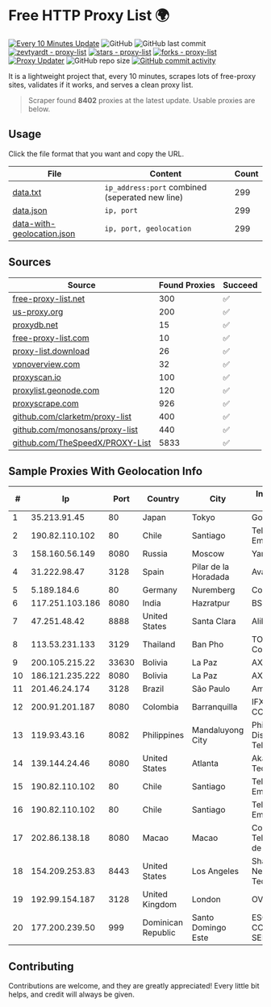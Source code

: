 
# Free HTTP Proxy List 🌍

[![Every 10 Minutes Update](https://github.com/mertguvencli/http-proxy-list/actions/workflows/main.yml/badge.svg?branch=main)](https://github.com/mertguvencli/http-proxy-list/actions/workflows/main.yml)
![GitHub](https://img.shields.io/github/license/mertguvencli/http-proxy-list)
![GitHub last commit](https://img.shields.io/github/last-commit/mertguvencli/http-proxy-list)
[![zevtyardt - proxy-list](https://img.shields.io/static/v1?label=zevtyardt&message=proxy-list&color=blue&logo=github)](https://github.com/zevtyardt/proxy-list "Go to GitHub repo")
[![stars - proxy-list](https://img.shields.io/github/stars/zevtyardt/proxy-list?style=social)](https://github.com/zevtyardt/proxy-list)
[![forks - proxy-list](https://img.shields.io/github/forks/zevtyardt/proxy-list?style=social)](https://github.com/zevtyardt/proxy-list)
[![Proxy Updater](https://github.com/zevtyardt/proxy-list/workflows/Proxy%20Updater/badge.svg)](https://github.com/zevtyardt/proxy-list/actions?query=workflow:"Proxy+Updater")
![GitHub repo size](https://img.shields.io/github/repo-size/zevtyardt/proxy-list)
[![GitHub commit activity](https://img.shields.io/github/commit-activity/m/zevtyardt/proxy-list?logo=commits)](https://github.com/zevtyardt/proxy-list/commits/main)

It is a lightweight project that, every 10 minutes, scrapes lots of free-proxy sites, validates if it works, and serves a clean proxy list.

> Scraper found **8402** proxies at the latest update. Usable proxies are below.

## Usage

Click the file format that you want and copy the URL.

|File|Content|Count|
|----|-------|-----|
|[data.txt](https://raw.githubusercontent.com/mertguvencli/http-proxy-list/main/proxy-list/data.txt)|`ip_address:port` combined (seperated new line)|299|
|[data.json](https://raw.githubusercontent.com/mertguvencli/http-proxy-list/main/proxy-list/data.json)|`ip, port`|299|
|[data-with-geolocation.json](https://raw.githubusercontent.com/mertguvencli/http-proxy-list/main/proxy-list/data-with-geolocation.json)|`ip, port, geolocation`|299|

## Sources

|Source|Found Proxies|Succeed|
|------|-------------|-------|
|[free-proxy-list.net](https://free-proxy-list.net)|300|✅|
|[us-proxy.org](https://www.us-proxy.org)|200|✅|
|[proxydb.net](http://proxydb.net)|15|✅|
|[free-proxy-list.com](https://free-proxy-list.com/?page=&port=&type%5B%5D=http&type%5B%5D=https&up_time=0&search=Search)|10|✅|
|[proxy-list.download](https://www.proxy-list.download/HTTP)|26|✅|
|[vpnoverview.com](https://vpnoverview.com/privacy/anonymous-browsing/free-proxy-servers)|32|✅|
|[proxyscan.io](https://www.proxyscan.io)|100|✅|
|[proxylist.geonode.com](https://proxylist.geonode.com/api/proxy-list?limit=300&page=1&sort_by=lastChecked&sort_type=desc&protocols=http,https)|120|✅|
|[proxyscrape.com](https://api.proxyscrape.com/v2/?request=displayproxies&protocol=http&timeout=10000&country=all&ssl=all&anonymity=all)|926|✅|
|[github.com/clarketm/proxy-list](https://raw.githubusercontent.com/clarketm/proxy-list/master/proxy-list-raw.txt)|400|✅|
|[github.com/monosans/proxy-list](https://raw.githubusercontent.com/monosans/proxy-list/main/proxies/http.txt)|440|✅|
|[github.com/TheSpeedX/PROXY-List](https://raw.githubusercontent.com/TheSpeedX/PROXY-List/master/http.txt)|5833|✅|


## Sample Proxies With Geolocation Info

|#|Ip|Port|Country|City|Internet Service Provider|
|-|--|----|-------|----|-------------------------|
|1|35.213.91.45|80|Japan|Tokyo|Google LLC|
|2|190.82.110.102|80|Chile|Santiago|Telefonica Empresas|
|3|158.160.56.149|8080|Russia|Moscow|Yandex.Cloud LLC|
|4|31.222.98.47|3128|Spain|Pilar de la Horadada|Avatel Telecom|
|5|5.189.184.6|80|Germany|Nuremberg|Contabo GmbH|
|6|117.251.103.186|8080|India|Hazratpur|BSNL Internet|
|7|47.251.48.42|8888|United States|Santa Clara|Alibaba.com LLC|
|8|113.53.231.133|3129|Thailand|Ban Pho|TOT Public Company Limited|
|9|200.105.215.22|33630|Bolivia|La Paz|AXS Bolivia S. A.|
|10|186.121.235.222|8080|Bolivia|La Paz|AXS Bolivia S. A.|
|11|201.46.24.174|3128|Brazil|São Paulo|America-NET Ltda|
|12|200.91.201.187|8080|Colombia|Barranquilla|IFX NETWORKS COLOMBIA|
|13|119.93.43.16|8082|Philippines|Mandaluyong City|Philippine Long Distance Telephone Co.|
|14|139.144.24.46|8080|United States|Atlanta|Akamai Technologies, Inc.|
|15|190.82.110.102|80|Chile|Santiago|Telefonica Empresas|
|16|190.82.110.102|80|Chile|Santiago|Telefonica Empresas|
|17|202.86.138.18|8080|Macao|Macao|Companhia de Telecomunicacoes de Macau|
|18|154.209.253.83|8443|United States|Los Angeles|Shanghai Ruisu Network Technology|
|19|192.99.154.187|3128|United Kingdom|London|OVH SAS|
|20|177.200.239.50|999|Dominican Republic|Santo Domingo Este|ESQUIRE CORPORATE SERVICES, S.R.L.|



## Contributing

Contributions are welcome, and they are greatly appreciated! Every
little bit helps, and credit will always be given.

